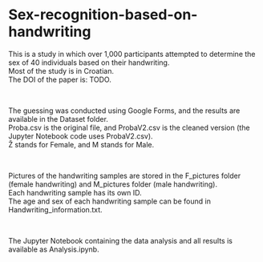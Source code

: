 # Sex-recognition-based-on-handwriting
This is a study in which over 1,000 participants attempted to determine the sex of 40 individuals based on their handwriting.<br>
Most of the study is in Croatian.<br>
The DOI of the paper is: TODO.

<br>

The guessing was conducted using Google Forms, and the results are available in the Dataset folder.<br>
Proba.csv is the original file, and ProbaV2.csv is the cleaned version (the Jupyter Notebook code uses ProbaV2.csv).<br>
Ž stands for Female, and M stands for Male.<br>

<br>

Pictures of the handwriting samples are stored in the F_pictures folder (female handwriting) and M_pictures folder (male handwriting).<br>
Each handwriting sample has its own ID.<br>
The age and sex of each handwriting sample can be found in Handwriting_information.txt.<br>

<br>

The Jupyter Notebook containing the data analysis and all results is available as Analysis.ipynb.



